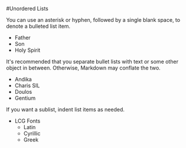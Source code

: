 #Unordered Lists

You can use an asterisk or hyphen, followed by a single blank space, to denote a bulleted list item.

* Father
* Son
* Holy Spirit

It's recommended that you separate bullet lists with text or some other object in between. Otherwise, Markdown may conflate the two.

- Andika
- Charis SIL
- Doulos
- Gentium

If you want a sublist, indent list items as needed.

* LCG Fonts
  - Latin
  - Cyrillic
  - Greek

